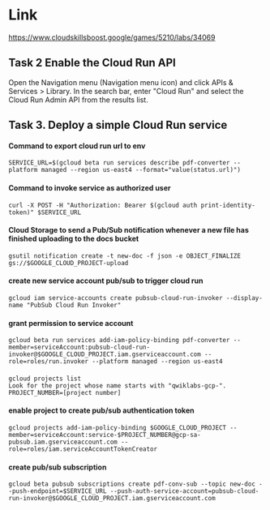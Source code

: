 # Link
https://www.cloudskillsboost.google/games/5210/labs/34069

## Task 2 Enable the Cloud Run API
Open the Navigation menu (Navigation menu icon) and click APIs & Services > Library. In the search bar, enter "Cloud Run" and select the Cloud Run Admin API from the results list.

## Task 3. Deploy a simple Cloud Run service

#### Command to export cloud run url to env
`
SERVICE_URL=$(gcloud beta run services describe pdf-converter --platform managed --region us-east4 --format="value(status.url)")
`

#### Command to invoke service as authorized user
`
curl -X POST -H "Authorization: Bearer $(gcloud auth print-identity-token)" $SERVICE_URL
`

#### Cloud Storage to send a Pub/Sub notification whenever a new file has finished uploading to the docs bucket
`
gsutil notification create -t new-doc -f json -e OBJECT_FINALIZE gs://$GOOGLE_CLOUD_PROJECT-upload
`

#### create new service account pub/sub to trigger cloud run
`
gcloud iam service-accounts create pubsub-cloud-run-invoker --display-name "PubSub Cloud Run Invoker"
`

#### grant permission to service account
`
gcloud beta run services add-iam-policy-binding pdf-converter --member=serviceAccount:pubsub-cloud-run-invoker@$GOOGLE_CLOUD_PROJECT.iam.gserviceaccount.com --role=roles/run.invoker --platform managed --region us-east4
`

#### 
```
gcloud projects list
Look for the project whose name starts with "qwiklabs-gcp-".
PROJECT_NUMBER=[project number]
```

#### enable project to create pub/sub authentication token 
`
gcloud projects add-iam-policy-binding $GOOGLE_CLOUD_PROJECT --member=serviceAccount:service-$PROJECT_NUMBER@gcp-sa-pubsub.iam.gserviceaccount.com --role=roles/iam.serviceAccountTokenCreator
`

#### create pub/sub subscription
`
gcloud beta pubsub subscriptions create pdf-conv-sub --topic new-doc --push-endpoint=$SERVICE_URL --push-auth-service-account=pubsub-cloud-run-invoker@$GOOGLE_CLOUD_PROJECT.iam.gserviceaccount.com
`


